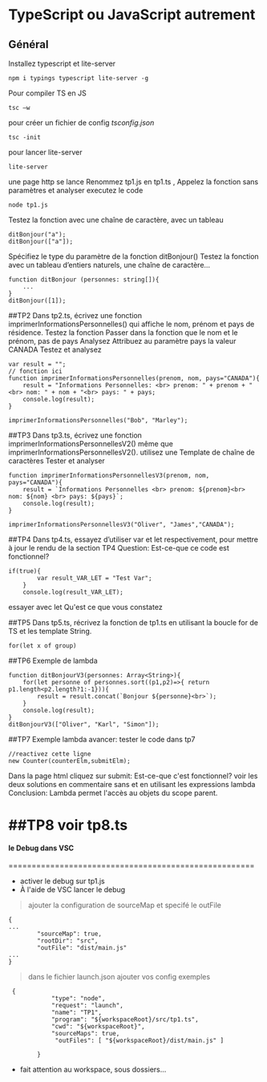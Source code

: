 # TypeScript ou JavaScript autrement
## Général
Installez typescript et lite-server
```
npm i typings typescript lite-server -g
```

Pour compiler TS en JS  
```
tsc –w
```
pour créer un fichier de config *tsconfig.json*
```
tsc -init
```
pour lancer lite-server
```
lite-server
```
une page http se lance 
Renommez  tp1.js en tp1.ts , 
Appelez la fonction sans paramètres et analyser
executez le code 

```
node tp1.js
```
Testez la fonction avec une chaîne de caractère, avec un tableau

```
ditBonjour("a");
ditBonjour(["a"]);
```
Spécifiez le type du paramètre de la fonction ditBonjour()
Testez la fonction avec un tableau d’entiers naturels, une chaîne de caractère…

```
function ditBonjour (personnes: string[]){
    ...
}
ditBonjour([1]);
```
##TP2
Dans tp2.ts, écrivez une fonction imprimerInformationsPersonnelles() qui affiche le nom, prénom et pays de résidence.
Testez la fonction
Passer dans la fonction que le nom et le prénom, pas de pays
Analysez
Attribuez au paramètre pays la valeur CANADA
Testez et analysez
```
var result = "";
// fonction ici
function imprimerInformationsPersonnelles(prenom, nom, pays="CANADA"){
    result = "Informations Personnelles: <br> prenom: " + prenom + "<br> nom: " + nom + "<br> pays: " + pays;
    console.log(result);
}

imprimerInformationsPersonnelles("Bob", "Marley");
```
##TP3
Dans tp3.ts, écrivez une fonction imprimerInformationsPersonnellesV2() même que imprimerInformationsPersonnellesV2().
utilisez une Template de chaîne de caractères
Tester et analyser
```
function imprimerInformationsPersonnellesV3(prenom, nom, pays="CANADA"){
    result = `Informations Personnelles <br> prenom: ${prenom}<br> nom: ${nom} <br> pays: ${pays}`;
    console.log(result);
}

imprimerInformationsPersonnellesV3("Oliver", "James","CANADA");
```
##TP4
Dans tp4.ts, essayez d’utiliser var et let respectivement, pour mettre à jour le rendu de la section TP4
Question: Est-ce-que ce code est fonctionnel?
```
if(true){
        var result_VAR_LET = "Test Var";
    }
    console.log(result_VAR_LET);
```
essayer avec let
Qu'est ce que vous constatez

##TP5
Dans tp5.ts, récrivez la fonction de tp1.ts en utilisant la boucle for de TS et les template String.
```
for(let x of group)
```
##TP6
Exemple de lambda
```
function ditBonjourV3(personnes: Array<String>){
    for(let personne of personnes.sort((p1,p2)=>{ return p1.length<p2.length?1:-1})){
        result = result.concat(`Bonjour ${personne}<br>`);
    }
    console.log(result);
}
ditBonjourV3(["Oliver", "Karl", "Simon"]);

```

##TP7
Exemple lambda avancer: 
tester le code dans tp7
```
//reactivez cette ligne
new Counter(counterElm,submitElm);

```
Dans la page html cliquez sur submit: Est-ce-que c'est fonctionnel?
voir les deux solutions en commentaire sans et en utilisant les expressions lambda
Conclusion: Lambda permet l'accès au objets du scope parent.

##TP8
voir tp8.ts
=====================================================
####  le Debug dans VSC                          
=====================================================
- activer le debug sur tp1.js
- À l'aide de VSC lancer le debug

> 
> ajouter la configuration de sourceMap et specifé le outFile 
```
{
...
        "sourceMap": true,
        "rootDir": "src",
        "outFile": "dist/main.js"
...
}
```
> dans le fichier launch.json ajouter vos config
exemples 
```
 {
            "type": "node",
            "request": "launch",
            "name": "TP1",
            "program": "${workspaceRoot}/src/tp1.ts",
            "cwd": "${workspaceRoot}",
            "sourceMaps": true,
             "outFiles": [ "${workspaceRoot}/dist/main.js" ]
             
        }
```
* fait attention au workspace, sous dossiers...
